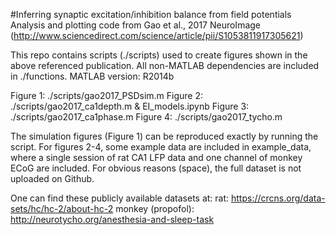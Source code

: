 #Inferring synaptic excitation/inhibition balance from field potentials
Analysis and plotting code from Gao et al., 2017 NeuroImage
(http://www.sciencedirect.com/science/article/pii/S1053811917305621)

This repo contains scripts (./scripts) used to create figures shown in the above referenced publication. All non-MATLAB dependencies are included in ./functions. 
MATLAB version: R2014b

Figure 1: ./scripts/gao2017_PSDsim.m
Figure 2: ./scripts/gao2017_ca1depth.m & EI_models.ipynb
Figure 3: ./scripts/gao2017_ca1phase.m
Figure 4: ./scripts/gao2017_tycho.m

The simulation figures (Figure 1) can be reproduced exactly by running the script. For figures 2-4, some example data are included in example_data, where a single session of rat CA1 LFP data and one channel of monkey ECoG are included. For obvious reasons (space), the full dataset is not uploaded on Github. 

One can find these publicly available datasets at:
rat: https://crcns.org/data-sets/hc/hc-2/about-hc-2
monkey (propofol): http://neurotycho.org/anesthesia-and-sleep-task